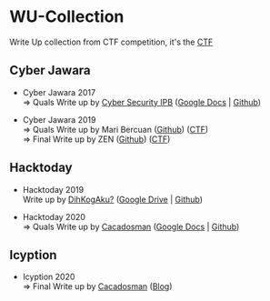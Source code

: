 # WU-Collection
Write Up collection from CTF competition, it's the [CTF](https://github.com/D4v1nc1-C0d3/CTF-Collection/) 

## Cyber Jawara 
* Cyber Jawara 2017 
<br> => Quals Write up by [Cyber Security IPB](https://www.youtube.com/channel/UCH6CPf10u9uQu3w1DRhOliw) ([Google Docs](https://docs.google.com/document/d/1eaYeWbDRu8qS_UBqTRPUldurUeqey9CBusmWcGs7XAI/mobilebasic) | [Github](https://github.com/D4v1nc1-C0d3/WU-Collection/tree/master/Cyber%20Jawara/2017)) 

* Cyber Jawara 2019 
<br> => Quals Write up by Mari Bercuan ([Github](https://github.com/D4v1nc1-C0d3/WU-Collection/tree/master/Cyber%20Jawara/2019)) ([CTF](https://github.com/D4v1nc1-C0d3/CTF-Collection/tree/master/Cyber%20Jawara/2019/Cyber%20Jawara%202019%20Quals))
<br> => Final Write up by ZEN ([Github](https://github.com/D4v1nc1-C0d3/WU-Collection/tree/master/Cyber%20Jawara/2019)) ([CTF](https://github.com/D4v1nc1-C0d3/CTF-Collection/tree/master/Cyber%20Jawara/2019/Cyber%20Jawara%202019%20Final))

## Hacktoday
* Hacktoday 2019
<br> Write up by [DihKogAku?](http://tenesys.blogspot.com/2019/08/writeups-hacktoday-2019.html?m=1) ([Google Drive](https://drive.google.com/file/d/1P2iolk7YrooB22ZzI_Iv47NksljNoUj3/view?usp=drivesdk ) | [Github](https://github.com/D4v1nc1-C0d3/WU-Collection/tree/master/Hacktoday/2019)) 

* Hacktoday 2020 
<br> => Quals Write up by [Cacadosman](https://t.me/cacadosman) ([Google Docs](https://docs.google.com/document/d/1coPhIWAsZYCggXXt6vi96j85ImF6RUiOKfS6wJkly58/edit?usp=drivesdk ) | [Github](https://github.com/D4v1nc1-C0d3/WU-Collection/tree/master/Hacktoday/2020)) 

## Icyption 
* Icyption 2020 
<br> => Final Write up by [Cacadosman](https://abdullahnz.github.io/) ([Blog](https://abdullahnz.github.io/writeup/final/2020/08/06/writeup-final-icyption-2020.html)) 

